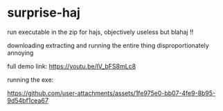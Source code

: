 # surprise-haj

run executable in the zip for hajs, objectively useless but blahaj !!

downloading extracting and running the entire thing disproportionately annoying

full demo link:
https://youtu.be/lV_bFS8mLc8

running the exe:

https://github.com/user-attachments/assets/1fe975e0-bb07-4fe9-8b95-9d54bf1cea67



